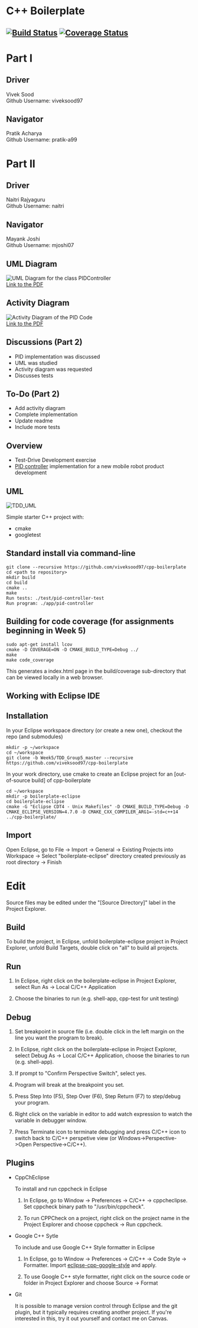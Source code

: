 # C++ Boilerplate
[![Build Status](https://app.travis-ci.com/viveksood97/cpp-boilerplate.svg?branch=master)](https://app.travis-ci.com/viveksood97/cpp-boilerplate)
[![Coverage Status](https://coveralls.io/repos/github/viveksood97/cpp-boilerplate/badge.svg?branch=master)](https://coveralls.io/github/viveksood97/cpp-boilerplate?branch=master)
---
# Part I

## Driver 
Vivek Sood \
Github Username: viveksood97


## Navigator
Pratik Acharya \
Github Username: pratik-a99 

# Part II

## Driver 
Naitri Rajyaguru \
Github Username: naitri


## Navigator
Mayank Joshi \
Github Username: mjoshi07 

## UML Diagram
![UML Diagram for the class PIDController](TDD_UML.png "UML") \
[Link to the PDF](https://drive.google.com/file/d/1mB3QGFGTcNCEAUvfmSz2qRmXcQdjdS70/view?usp=sharing)

## Activity Diagram
![Activity Diagram of the PID Code](TDD_activity_diagram.png "Activity Diagram") \
[Link to the PDF](https://drive.google.com/file/d/17HL5u0FMskLM-HcG4wG3E4nzX6cem7cY/view?usp=sharing)

## Discussions (Part 2)
* PID implementation was discussed
* UML was studied
* Activity diagram was requested
* Discusses tests

## To-Do (Part 2)
* Add activity diagram
* Complete implementation
* Update readme
* Include more tests

## Overview
* Test-Drive Development exercise
* [PID controller](https://en.wikipedia.org/wiki/PID_controller) implementation for a new mobile robot product development

## UML
![TDD_UML](https://user-images.githubusercontent.com/31381335/135725968-7dc877d7-7ca4-4102-a571-88e63ccf1c8a.png)


Simple starter C++ project with:

- cmake
- googletest

## Standard install via command-line
```
git clone --recursive https://github.com/viveksood97/cpp-boilerplate
cd <path to repository>
mkdir build
cd build
cmake ..
make
Run tests: ./test/pid-controller-test
Run program: ./app/pid-controller
```

## Building for code coverage (for assignments beginning in Week 5)
```
sudo apt-get install lcov
cmake -D COVERAGE=ON -D CMAKE_BUILD_TYPE=Debug ../
make
make code_coverage
```
This generates a index.html page in the build/coverage sub-directory that can be viewed locally in a web browser.

## Working with Eclipse IDE ##

## Installation

In your Eclipse workspace directory (or create a new one), checkout the repo (and submodules)
```
mkdir -p ~/workspace
cd ~/workspace
git clone -b Week5/TDD_Group5_master --recursive https://github.com/viveksood97/cpp-boilerplate
```

In your work directory, use cmake to create an Eclipse project for an [out-of-source build] of cpp-boilerplate

```
cd ~/workspace
mkdir -p boilerplate-eclipse
cd boilerplate-eclipse
cmake -G "Eclipse CDT4 - Unix Makefiles" -D CMAKE_BUILD_TYPE=Debug -D CMAKE_ECLIPSE_VERSION=4.7.0 -D CMAKE_CXX_COMPILER_ARG1=-std=c++14 ../cpp-boilerplate/
```

## Import

Open Eclipse, go to File -> Import -> General -> Existing Projects into Workspace -> 
Select "boilerplate-eclipse" directory created previously as root directory -> Finish

# Edit

Source files may be edited under the "[Source Directory]" label in the Project Explorer.


## Build

To build the project, in Eclipse, unfold boilerplate-eclipse project in Project Explorer,
unfold Build Targets, double click on "all" to build all projects.

## Run

1. In Eclipse, right click on the boilerplate-eclipse in Project Explorer,
select Run As -> Local C/C++ Application

2. Choose the binaries to run (e.g. shell-app, cpp-test for unit testing)


## Debug


1. Set breakpoint in source file (i.e. double click in the left margin on the line you want 
the program to break).

2. In Eclipse, right click on the boilerplate-eclipse in Project Explorer, select Debug As -> 
Local C/C++ Application, choose the binaries to run (e.g. shell-app).

3. If prompt to "Confirm Perspective Switch", select yes.

4. Program will break at the breakpoint you set.

5. Press Step Into (F5), Step Over (F6), Step Return (F7) to step/debug your program.

6. Right click on the variable in editor to add watch expression to watch the variable in 
debugger window.

7. Press Terminate icon to terminate debugging and press C/C++ icon to switch back to C/C++ 
perspetive view (or Windows->Perspective->Open Perspective->C/C++).


## Plugins

- CppChEclipse

    To install and run cppcheck in Eclipse

    1. In Eclipse, go to Window -> Preferences -> C/C++ -> cppcheclipse.
    Set cppcheck binary path to "/usr/bin/cppcheck".

    2. To run CPPCheck on a project, right click on the project name in the Project Explorer 
    and choose cppcheck -> Run cppcheck.


- Google C++ Sytle

    To include and use Google C++ Style formatter in Eclipse

    1. In Eclipse, go to Window -> Preferences -> C/C++ -> Code Style -> Formatter. 
    Import [eclipse-cpp-google-style][reference-id-for-eclipse-cpp-google-style] and apply.

    2. To use Google C++ style formatter, right click on the source code or folder in 
    Project Explorer and choose Source -> Format

[reference-id-for-eclipse-cpp-google-style]: https://raw.githubusercontent.com/google/styleguide/gh-pages/eclipse-cpp-google-style.xml

- Git

    It is possible to manage version control through Eclipse and the git plugin, but it typically requires creating another project. If you're interested in this, try it out yourself and contact me on Canvas.


